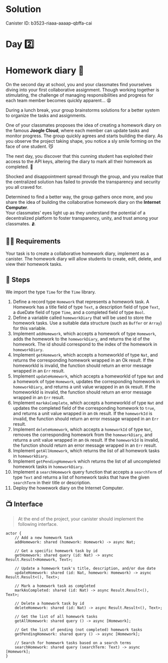 # Solution

Canister ID: b3523-riaaa-aaaap-qbffa-cai

# Day 2️⃣

# Homework diary 📔

On the second day at school, you and your classmates find yourselves diving into your first collaborative assignment. Though working together is stimulating, the challenge of managing responsibilities and progress for each team member becomes quickly apparent... 😩 <br/>

During a lunch break, your group brainstorms solutions for a better system to organize the tasks and assignments. <br/>

One of your classmates proposes the idea of creating a homework diary on the famous **Joogle Cloud**, where each member can update tasks and monitor progress. The group quickly agrees and starts building the diary. As you observe the project taking shape, you notice a sly smile forming on the face of one student. 😼 <br/>

The next day, you discover that this cunning student has exploited their access to the API keys, altering the diary to mark all their homework as completed. 🫢 <br/>

Shocked and disappointment spread through the group, and you realize that the centralized solution has failed to provide the transparency and security you all craved for.

Determined to find a better way, the group gathers once more, and you share the idea of building the collaborative homework diary on the **Internet Computer**. <br/>
Your classmates' eyes light up as they understand the potential of a decentralized platform to foster transparency, unity, and trust among your classmates. 🫂

## 🧑‍🏫 Requirements

Your task is to create a collaborative homework diary, implement as a canister. The homework diary will allow students to create, edit, delete, and view their homework tasks.

## 📒 Steps

We import the type `Time` for the `Time` library.

1. Define a record type `Homework` that represents a homework task. A Homework has a title field of type `Text`, a description field of type `Text`, a dueDate field of type `Time`, and a completed field of type `Bool`.
2. Define a variable called `homeworkDiary` that will be used to store the homework tasks. Use a suitable data structure (such as `Buffer` or `Array`) for this variable.
3. Implement `addHomework`, which accepts a homework of type `Homework`, adds the homework to the `homeworkDiary`, and returns the id of the homework. The id should correspond to the index of the homework in `homeworkDiary`.
4. Implement `getHomework`, which accepts a homeworkId of type `Nat`, and returns the corresponding homework wrapped in an Ok result. If the homeworkId is invalid, the function should return an error message wrapped in an `Err` result.
5. Implement `updateHomework`, which accepts a homeworkId of type `Nat` and a homework of type `Homework`, updates the corresponding homework in `homeworkDiary`, and returns a unit value wrapped in an `Ok` result. If the homeworkId is invalid, the function should return an error message wrapped in an `Err` result.
6. Implement `markAsComplete`, which accepts a homeworkId of type `Nat` and updates the completed field of the corresponding homework to `true`, and returns a unit value wrapped in an `Ok` result. If the `homeworkId` is invalid, the function should return an error message wrapped in an `Err` result.
7. Implement `deleteHomework`, which accepts a `homeworkId` of type `Nat`, removes the corresponding homework from the `homeworkDiary`, and returns a unit value wrapped in an `Ok` result. If the `homeworkId` is invalid, the function should return an error message wrapped in an `Err` result.
8. Implement `getAllHomework`, which returns the list of all homework tasks in `homeworkDiary`.
9. Implement `getPendingHomework` which returns the list of all uncompleted homework tasks in `homeworkDiary`.
10. Implement a `searchHomework` query function that accepts a `searchTerm` of type `Text` and returns a list of homework tasks that have the given `searchTerm` in their title or description.
11. Deploy the howework diary on the Internet Computer.

## 📺 Interface

> At the end of the project, your canister should implement the following interface.

```motoko
actor {
    // Add a new homework task
    addHomework: shared (homework: Homework) -> async Nat;

    // Get a specific homework task by id
    getHomework: shared query (id: Nat) -> async Result.Result<Homework, Text>;

    // Update a homework task's title, description, and/or due date
    updateHomework: shared (id: Nat, homework: Homework) -> async Result.Result<(), Text>;

    // Mark a homework task as completed
    markAsCompleted: shared (id: Nat) -> async Result.Result<(), Text>;

    // Delete a homework task by id
    deleteHomework: shared (id: Nat) -> async Result.Result<(), Text>;

    // Get the list of all homework tasks
    getAllHomework: shared query () -> async [Homework];

    // Get the list of pending (not completed) homework tasks
    getPendingHomework: shared query () -> async [Homework];

    // Search for homework tasks based on a search terms
    searchHomework: shared query (searchTerm: Text) -> async [Homework];
}
```
